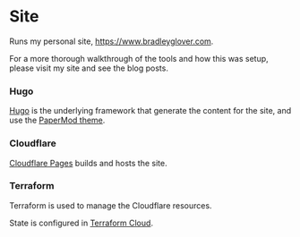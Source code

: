 # Site

Runs my personal site, https://www.bradleyglover.com.

For a more thorough walkthrough of the tools and how this was setup, please visit my site and see the blog posts.

### Hugo

[Hugo](https://gohugo.io/) is the underlying framework that generate the content for the site, and use the [PaperMod theme](https://github.com/adityatelange/hugo-PaperMod).

### Cloudflare

[Cloudflare Pages](https://pages.cloudflare.com/) builds and hosts the site.

### Terraform

Terraform is used to manage the Cloudflare resources.

State is configured in [Terraform Cloud](https://developer.hashicorp.com/terraform/cloud-docs).